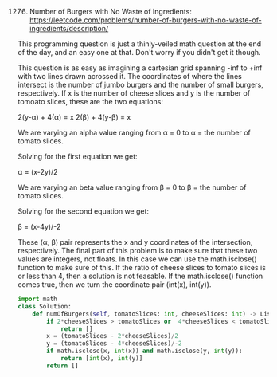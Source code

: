 1276. Number of Burgers with No Waste of Ingredients: https://leetcode.com/problems/number-of-burgers-with-no-waste-of-ingredients/description/

This programming question is just a thinly-veiled math question at the end of the day, and an easy one at that.  Don't worry if you didn't
get it though.  

This question is as easy as imagining a cartesian grid spanning -inf to +inf with two lines drawn acrossed it.  The 
coordinates of where the lines intersect is the number of jumbo burgers and the number of small burgers, respectively.  If x is the number of cheese slices and y is the number of tomoato slices, these are the two equations:

2(y-α) + 4(α) = x
2(β) + 4(y-β) = x

We are varying an alpha value ranging from α = 0 to α = the number of tomato slices.

Solving for the first equation we get:

α = (x-2y)/2

We are varying an beta value ranging from β = 0 to β = the number of tomato slices.

Solving for the second equation we get:

β = (x-4y)/-2

These (α, β) pair represents the x and y coordinates of the intersection, respectively.  The final part of this problem is to make sure that
these two values are integers, not floats.  In this case we can use the math.isclose() function to make sure of this.  If the ratio of 
cheese slices to tomato slices is or less than 4, then a solution is not feasable.  If the math.isclose() function comes true, then we 
turn the coordinate pair (int(x), int(y)).


```python
import math
class Solution:
    def numOfBurgers(self, tomatoSlices: int, cheeseSlices: int) -> List[int]:
        if 2*cheeseSlices > tomatoSlices or  4*cheeseSlices < tomatoSlices:
            return []
        x = (tomatoSlices - 2*cheeseSlices)/2
        y = (tomatoSlices - 4*cheeseSlices)/-2
        if math.isclose(x, int(x)) and math.isclose(y, int(y)):
            return [int(x), int(y)]
        return []
```
